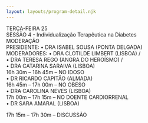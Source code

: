 ```yaml
---
layout: layouts/program-detail.njk
---
```

TERÇA-FEIRA 25    
SESSÃO 4 - Individualização Terapêutica na Diabetes  
MODERAÇÃO  
PRESIDENTE: • DRA ISABEL SOUSA (PONTA DELGADA)   
MODERADORES: • DRA CLOTILDE LIMBERT (LISBOA) /  
• DRA TERESA REGO (ANGRA DO HEROÍSMO) /   
• DRA CATARINA SARAIVA (LISBOA)  
16h 30m – 16h 45m – NO IDOSO  
• DR RICARDO CAPITÃO (ALMADA)  
16h 45m – 17h 00m – NO OBESO  
• DRA CAROLINA NEVES (LISBOA)  
17h 00m – 17h 15m – NO DOENTE CARDIORRENAL   
• DR SARA AMARAL (LISBOA)  

17h 15m – 17h 30m – DISCUSSÃO
